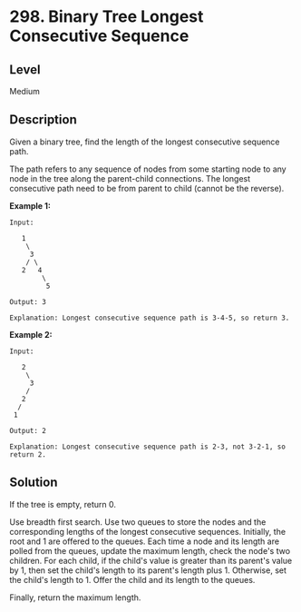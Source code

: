 # 298. Binary Tree Longest Consecutive Sequence
## Level
Medium

## Description
Given a binary tree, find the length of the longest consecutive sequence path.

The path refers to any sequence of nodes from some starting node to any node in the tree along the parent-child connections. The longest consecutive path need to be from parent to child (cannot be the reverse).

**Example 1:**
```
Input:

   1
    \
     3
    / \
   2   4
        \
         5

Output: 3

Explanation: Longest consecutive sequence path is 3-4-5, so return 3.
```
**Example 2:**
```
Input:

   2
    \
     3
    / 
   2    
  / 
 1

Output: 2 

Explanation: Longest consecutive sequence path is 2-3, not 3-2-1, so return 2.
```

## Solution
If the tree is empty, return 0.

Use breadth first search. Use two queues to store the nodes and the corresponding lengths of the longest consecutive sequences. Initially, the root and 1 are offered to the queues. Each time a node and its length are polled from the queues, update the maximum length, check the node's two children. For each child, if the child's value is greater than its parent's value by 1, then set the child's length to its parent's length plus 1. Otherwise, set the child's length to 1. Offer the child and its length to the queues.

Finally, return the maximum length.
